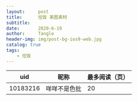 ```yaml
---
layout:     post
title:      恰饭 美图素材
subtitle:   
date:       2020-6-19
author:     Tangle
header-img: img/post-bg-ios9-web.jpg
catalog: true
tags:
    - 恰饭
---
```


| uid      | 昵称         | 最多阅读（页）             |
| -------- | ------------ | ---------------- |
| 10183216 | 咩咩不是色批 | 20 |
